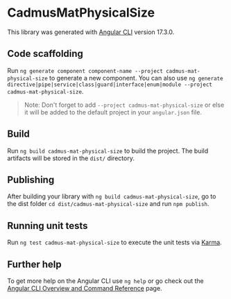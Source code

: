 # CadmusMatPhysicalSize

This library was generated with [Angular CLI](https://github.com/angular/angular-cli) version 17.3.0.

## Code scaffolding

Run `ng generate component component-name --project cadmus-mat-physical-size` to generate a new component. You can also use `ng generate directive|pipe|service|class|guard|interface|enum|module --project cadmus-mat-physical-size`.
> Note: Don't forget to add `--project cadmus-mat-physical-size` or else it will be added to the default project in your `angular.json` file. 

## Build

Run `ng build cadmus-mat-physical-size` to build the project. The build artifacts will be stored in the `dist/` directory.

## Publishing

After building your library with `ng build cadmus-mat-physical-size`, go to the dist folder `cd dist/cadmus-mat-physical-size` and run `npm publish`.

## Running unit tests

Run `ng test cadmus-mat-physical-size` to execute the unit tests via [Karma](https://karma-runner.github.io).

## Further help

To get more help on the Angular CLI use `ng help` or go check out the [Angular CLI Overview and Command Reference](https://angular.io/cli) page.
